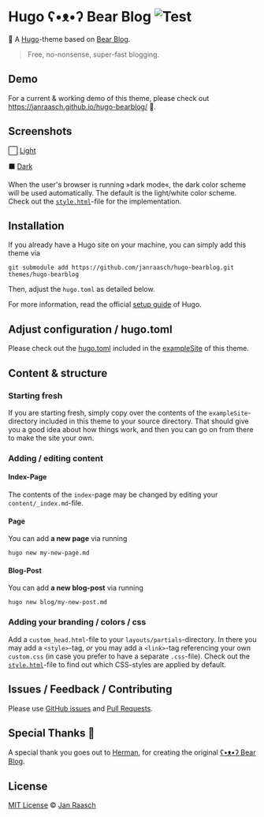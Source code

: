 # Hugo ʕ•ᴥ•ʔ Bear Blog ![Test](https://github.com/janraasch/hugo-bearblog/workflows/CI/badge.svg?branch=master&event=push)

🧸 A [Hugo](https://gohugo.io/)-theme based on [Bear Blog](https://bearblog.dev).

> Free, no-nonsense, super-fast blogging.

## Demo

For a current & working demo of this theme, please check out https://janraasch.github.io/hugo-bearblog/ 🎯.

## Screenshots

⬜️ [Light][light-screenshot]

⬛️ [Dark][dark-screenshot]

When the user's browser is running »dark mode«, the dark color scheme will be used automatically. The default is the light/white color scheme. Check out the [`style.html`](https://github.com/janraasch/hugo-bearblog/blob/master/layouts/partials/style.html)-file for the implementation.

## Installation

If you already have a Hugo site on your machine, you can simply add this theme via

```
git submodule add https://github.com/janraasch/hugo-bearblog.git themes/hugo-bearblog
```

Then, adjust the `hugo.toml` as detailed below.

For more information, read the official [setup guide][hugo-setup-guide] of Hugo.

## Adjust configuration / hugo.toml

Please check out the [hugo.toml](https://github.com/janraasch/hugo-bearblog/blob/master/exampleSite/hugo.toml) included in the [exampleSite](https://github.com/janraasch/hugo-bearblog/tree/master/exampleSite) of this theme.

## Content & structure

### Starting fresh

If you are starting fresh, simply copy over the contents of the `exampleSite`-directory included in this theme to your source directory. That should give you a good idea about how things work, and then you can go on from there to make the site your own.

### Adding / editing content

#### Index-Page

The contents of the `index`-page may be changed by editing your `content/_index.md`-file.

#### Page

You can add **a new page** via running

```
hugo new my-new-page.md
```

#### Blog-Post

You can add **a new blog-post** via running

```
hugo new blog/my-new-post.md
```

### Adding your branding / colors / css

Add a `custom_head.html`-file to your `layouts/partials`-directory. In there you may add a `<style>`-tag, *or* you may add a `<link>`-tag referencing your own `custom.css` (in case you prefer to have a separate `.css`-file). Check out the [`style.html`](https://github.com/janraasch/hugo-bearblog/blob/master/layouts/partials/style.html)-file to find out which CSS-styles are applied by default.

## Issues / Feedback / Contributing
Please use [GitHub issues](https://github.com/janraasch/hugo-bearblog/issues) and [Pull Requests](https://github.com/janraasch/hugo-bearblog/pulls).

## Special Thanks 🎁

A special thank you goes out to [Herman](https://herman.bearblog.dev), for creating the original [ʕ•ᴥ•ʔ Bear Blog](https://bearblog.dev/).

## License
[MIT License](http://en.wikipedia.org/wiki/MIT_License) © [Jan Raasch](https://www.janraasch.com)

[hugo-setup-guide]: https://gohugo.io/getting-started/installing
[light-screenshot]: https://raw.githubusercontent.com/janraasch/hugo-bearblog/master/images/screenshot.png
[dark-screenshot]: https://raw.githubusercontent.com/janraasch/hugo-bearblog/master/images/screenshot-dark.png
